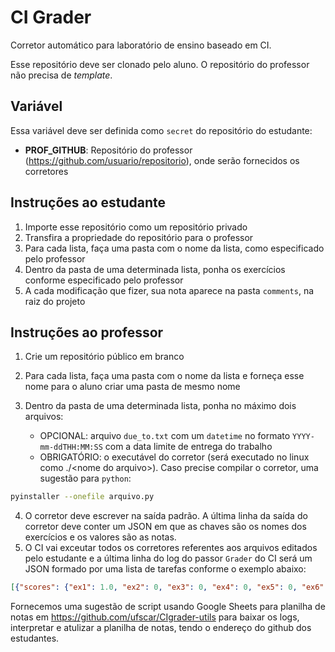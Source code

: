 # CI Grader
Corretor automático para laboratório de ensino baseado em CI.

Esse repositório deve ser clonado pelo aluno. O repositório do professor não precisa de _template_.

## Variável

Essa variável deve ser definida como `secret` do repositório do estudante:

- **PROF_GITHUB**: Repositório do professor (https://github.com/usuario/repositorio), onde serão fornecidos os corretores

## Instruções ao estudante

1. Importe esse repositório como um repositório privado
2. Transfira a propriedade do repositório para o professor
3. Para cada lista, faça uma pasta com o nome da lista, como especificado pelo professor
4. Dentro da pasta de uma determinada lista, ponha os exercícios conforme especificado pelo professor
5. A cada modificação que fizer, sua nota aparece na pasta `comments`, na raiz do projeto

## Instruções ao professor

1. Crie um repositório público em branco
2. Para cada lista, faça uma pasta com o nome da lista e forneça esse nome para o aluno criar uma pasta de mesmo nome
3. Dentro da pasta de uma determinada lista, ponha no máximo dois arquivos:
  
    - OPCIONAL: arquivo `due_to.txt` com um `datetime` no formato `YYYY-mm-ddTHH:MM:SS` com a data limite de entrega do trabalho
    - OBRIGATÓRIO: o executável do corretor (será executado no linux como ./\<nome do arquivo\>). Caso precise compilar o corretor, uma sugestão para `python`:
  
```bash
pyinstaller --onefile arquivo.py
```
    
4. O corretor deve escrever na saída padrão. A última linha da saída do corretor deve conter um JSON em que as chaves são os nomes dos exercícios e os valores são as notas.
5. O CI vai exceutar todos os corretores referentes aos arquivos editados pelo estudante e a última linha do log do passor `Grader` do CI será um JSON formado por uma lista de tarefas conforme o exemplo abaixo:

```json
[{"scores": {"ex1": 1.0, "ex2": 0, "ex3": 0, "ex4": 0, "ex5": 0, "ex6": 0, "ex7": 0, "ex8": 0, "ex9": 0, "ex10": 0}, "task": "lista01"}]
```

Fornecemos uma sugestão de script usando Google Sheets para planilha de notas em https://github.com/ufscar/CIgrader-utils para baixar os logs, interpretar e atulizar a planilha de notas, tendo o endereço do github dos estudantes.
 
